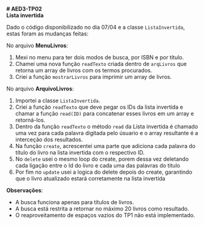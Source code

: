 **# AED3-TP02**  
**Lista invertida**

Dado o código disponibilizado no dia 07/04 e a classe `ListaInvertida`, estas foram as mudanças feitas:

No arquivo **MenuLivros**:

1. Mexi no menu para ter dois modos de busca, por ISBN e por título.
2. Chamei uma nova função `readTexto` criada dentro de `arqLivros` que retorna um array de livros com os termos procurados.
3. Criei a função `mostrarLivros` para imprimir um array de livros.

No arquivo **ArquivoLivros**:

1. Importei a classe `ListaInvertida`.
2. Criei a função `readTexto` que deve pegar os IDs da lista invertida e chamar a função `read(ID)` para concatenar esses livros em um array e retorná-los.
3. Dentro da função `readTexto` o método `read` da Lista invertida é chamado uma vez para cada palavra digitada pelo úsuario e o array resultante é a interceção dos resultados.
4. Na função `create`, acrescentei uma parte que adiciona cada palavra do título do livro na lista invertida com o respectivo ID.
5. No `delete` usei o mesmo loop do create, porem dessa vez deletando cada ligação entre o Id do livro e cada uma das palavras do titulo
6. Por fim no `update` usei a logica do delete depois do create, garantindo que o livro atualizado estará corretamente na lista invertida

**Observações**:
- A busca funciona apenas para títulos de livros.
- A busca está restrita a retornar no máximo 20 livros como resultado.
- O reaproveitamento de espaços vazios do TP1 não está implementado.
